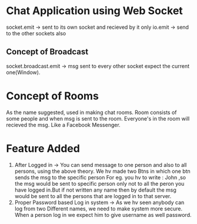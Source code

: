 # Chat Application using Web Socket
socket.emit -> sent to its own socket and recieved by it only
io.emit -> send to the other sockets also

## Concept of Broadcast
socket.broadcast.emit -> msg sent to every other socket expect the current one(Window).

# Concept of Rooms
As the name suggested, used in making chat rooms. Room consists of some people and when msg is sent to the room. Everyone's in the room will recieved the msg.
Like a Facebook Messenger.

# Feature Added
1. After Logged in ->
  You can send message to one person and also to all persons,
  using the above theory. We hv made two Btns in which one btn sends the msg to the specific person For eg. you hv to write : John ,so the msg would be sent to specific person only not to all the peron you have logged in.But if not written any name then by default the msg would be sent to all the persons that are logged in to that server.   
2. Proper Password based Log in system ->
  As we hv seen anybody can log from two Different names, we need to make system more secure.
  When a person log in we expect him to give username as well password.

